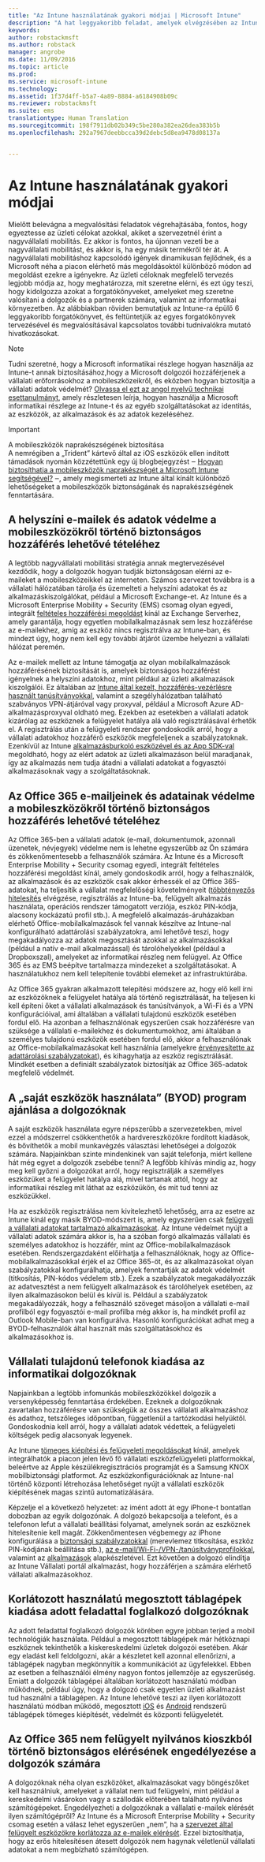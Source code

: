 ```yaml
---
title: "Az Intune használatának gyakori módjai | Microsoft Intune"
description: "A hat leggyakoribb feladat, amelyek elvégzésében az Intune segít"
keywords: 
author: robstackmsft
ms.author: robstack
manager: angrobe
ms.date: 11/09/2016
ms.topic: article
ms.prod: 
ms.service: microsoft-intune
ms.technology: 
ms.assetid: 1f37d4ff-b5a7-4a89-8884-a6184908b09c
ms.reviewer: robstackmsft
ms.suite: ems
translationtype: Human Translation
ms.sourcegitcommit: 198f7911db02b349c5be280a382ea26dea383b5b
ms.openlocfilehash: 292a7967deebbcca39d2debc5d8ea9478d08137a


---
```


# <a name="common-ways-to-use-intune"></a>Az Intune használatának gyakori módjai

Mielőtt belevágna a megvalósítási feladatok végrehajtásába, fontos, hogy egyeztesse az üzleti célokat azokkal, akiket a szervezetnél érint a nagyvállalati mobilitás.  Ez akkor is fontos, ha újonnan vezeti be a nagyvállalati mobilitást, és akkor is, ha egy másik termékről tér át.  A nagyvállalati mobilitáshoz kapcsolódó igények dinamikusan fejlődnek, és a Microsoft néha a piacon elérhető más megoldásoktól különböző módon ad megoldást ezekre a igényekre.  Az üzleti céloknak megfelelő tervezés legjobb módja az, hogy meghatározza, mit szeretne elérni, és ezt úgy teszi, hogy kidolgozza azokat a forgatókönyveket, amelyeket meg szeretne valósítani a dolgozók és a partnerek számára, valamint az informatikai környezetben.  Az alábbiakban röviden bemutatjuk az Intune-ra épülő 6 leggyakoribb forgatókönyvet, és feltüntetjük az egyes forgatókönyvek tervezésével és megvalósításával kapcsolatos további tudnivalókra mutató hivatkozásokat.

>[!NOTE]
>Tudni szeretné, hogy a Microsoft informatikai részlege hogyan használja az Intune-t annak biztosításához,hogy a Microsoft dolgozói hozzáférjenek a vállalati erőforrásokhoz a mobileszközeikről, és eközben hogyan biztosítja a vállalati adatok védelmét? [Olvassa el ezt az angol nyelvű technikai esettanulmányt](https://www.microsoft.com/itshowcase/Article/Content/588), amely részletesen leírja, hogyan használja a Microsoft informatikai részlege az Intune-t és az egyéb szolgáltatásokat az identitás, az eszközök, az alkalmazások és az adatok kezeléséhez.  

>[!IMPORTANT]
>A mobileszközök naprakészségének biztosítása<br>
>A nemrégiben a „Trident” kártevő által az iOS eszközök ellen indított támadások nyomán közzétettünk egy új blogbejegyzést ‒ [Hogyan biztosíthatja a mobileszközök naprakészségét a Microsoft Intune segítségével?](https://blogs.technet.microsoft.com/enterprisemobility/2016/08/26/ensuring-mobile-devices-are-up-to-date-using-microsoft-intune/) ‒, amely megismerteti az Intune által kínált különböző lehetőségeket a mobileszközök biztonságának és naprakészségének fenntartására.

## <a name="securing-your-onpremises-email-and-data-so-it-can-be-safely-accessed-by-mobile-devices"></a>A helyszíni e-mailek és adatok védelme a mobileszközökről történő biztonságos hozzáférés lehetővé tételéhez
A legtöbb nagyvállalati mobilitási stratégia annak megtervezésével kezdődik, hogy a dolgozók hogyan tudják biztonságosan elérni az e-maileket a mobileszközeikkel az interneten. Számos szervezet továbbra is a vállalati hálózatában tárolja és üzemelteti a helyszíni adatokat és az alkalmazáskiszolgálókat, például a Microsoft Exchange-et. Az Intune és a Microsoft Enterprise Mobility + Security (EMS) csomag olyan egyedi, integrált [feltételes hozzáférési megoldást](/intune/deploy-use/restrict-access-to-email-and-o365-services-with-microsoft-intune) kínál az Exchange Serverhez, amely garantálja, hogy egyetlen mobilalkalmazásnak sem lesz hozzáférése az e-mailekhez, amíg az eszköz nincs regisztrálva az Intune-ban, és mindezt úgy, hogy nem kell egy további átjárót üzembe helyezni a vállalati hálózat peremén.

Az e-mailek mellett az Intune támogatja az olyan mobilalkalmazások hozzáférésének biztosítását is, amelyek biztonságos hozzáférést igényelnek a helyszíni adatokhoz, mint például az üzleti alkalmazások kiszolgálói.  Ez általában az [Intune által kezelt, hozzáférés-vezérlésre használt tanúsítványokkal](/intune/deploy-use/secure-resource-access-with-certificate-profiles), valamint a szegélyhálózatban található szabványos VPN-átjáróval vagy proxyval, például a Microsoft Azure AD-alkalmazásproxyval oldható meg.  Ezekben az esetekben a vállalati adatok kizárólag az eszköznek a felügyelet hatálya alá való regisztrálásával érhetők el.  A regisztrálás után a felügyeleti rendszer gondoskodik arról, hogy a vállalati adatokhoz hozzáférő eszközök megfeleljenek a szabályzatoknak.  Ezenkívül az Intune [alkalmazásburkoló eszközével és az App SDK-val](/intune/deploy-use/decide-how-to-prepare-apps-for-mobile-application-management-with-microsoft-intune) megoldható, hogy az elért adatok az üzleti alkalmazáson belül maradjanak, így az alkalmazás nem tudja átadni a vállalati adatokat a fogyasztói alkalmazásoknak vagy a szolgáltatásoknak.

<!-- Learn more about how to plan and deploy Intune to help secure on-premises email and data. -->

## <a name="securing-your-office-365-email-and-data-so-it-can-be-safely-accessed-by-mobile-devices"></a>Az Office 365 e-mailjeinek és adatainak védelme a mobileszközökről történő biztonságos hozzáférés lehetővé tételéhez
Az Office 365-ben a vállalati adatok (e-mail, dokumentumok, azonnali üzenetek, névjegyek) védelme nem is lehetne egyszerűbb az Ön számára és zökkenőmentesebb a felhasználók számára. Az Intune és a Microsoft Enterprise Mobility + Security csomag egyedi, integrált feltételes hozzáférési megoldást kínál, amely gondoskodik arról, hogy a felhasználók, az alkalmazások és az eszközök csak akkor érhessék el az Office 365-adatokat, ha teljesítik a vállalat megfelelőségi követelményeit ([többtényezős hitelesítés](/intune/deploy-use/protect-windows-devices-with-multi-factor-authentication) elvégzése, regisztrálás az Intune-ba, felügyelt alkalmazás használata, operációs rendszer támogatott verziója, eszköz PIN-kódja, alacsony kockázatú profil stb.). A megfelelő alkalmazás-áruházakban elérhető Office-mobilalkalmazások fel vannak készítve az Intune-nal konfigurálható adattárolási szabályzatokra, ami lehetővé teszi, hogy megakadályozza az adatok megosztását azokkal az alkalmazásokkal (például a natív e-mail alkalmazással) és tárolóhelyekkel (például a Dropboxszal), amelyeket az informatikai részleg nem felügyel.  Az Office 365 és az EMS beépítve tartalmazza mindezeket a szolgáltatásokat.  A használatukhoz nem kell telepítenie további elemeket az infrastruktúrába.

Az Office 365 gyakran alkalmazott telepítési módszere az, hogy elő kell írni az eszközöknek a felügyelet hatálya alá történő regisztrálását, ha teljesen ki kell építeni őket a vállalati alkalmazások és tanúsítványok, a Wi-Fi és a VPN konfigurációival, ami általában a vállalati tulajdonú eszközök esetében fordul elő.  Ha azonban a felhasználónak egyszerűen csak hozzáférésre van szüksége a vállalati e-mailekhez és dokumentumokhoz, ami általában a személyes tulajdonú eszközök esetében fordul elő, akkor a felhasználónak az Office-mobilalkalmazásokat kell használnia (amelyekre [érvényesítette az adattárolási szabályzatokat](/intune/deploy-use/protect-apps-and-data-with-microsoft-intune)), és kihagyhatja az eszköz regisztrálását.  Mindkét esetben a definiált szabályzatok biztosítják az Office 365-adatok megfelelő védelmét.

<!-- Learn more about how to plan and deploy Intune to help secure Office 365 email and data. -->

## <a name="offer-a-bring-your-own-device-byod-program-to-all-employees"></a>A „saját eszközök használata” (BYOD) program ajánlása a dolgozóknak
A saját eszközök használata egyre népszerűbb a szervezetekben, mivel ezzel a módszerrel csökkenthetők a hardvereszközökre fordított kiadások, és bővíthetők a mobil munkavégzés választási lehetőségei a dolgozók számára. Napjainkban szinte mindenkinek van saját telefonja, miért kellene hát még egyet a dolgozók zsebébe tenni? A legfőbb kihívás mindig az, hogy meg kell győzni a dolgozókat arról, hogy regisztrálják a személyes eszközüket a felügyelet hatálya alá, mivel tartanak attól, hogy az informatikai részleg mit láthat az eszközükön, és mit tud tenni az eszközükkel.  

Ha az eszközök regisztrálása nem kivitelezhető lehetőség, arra az esetre az Intune kínál egy másik BYOD-módszert is, amely egyszerűen csak [felügyeli a vállalati adatokat tartalmazó alkalmazásokat](/intune/deploy-use/protect-apps-and-data-with-microsoft-intune).  Az Intune védelmet nyújt a vállalati adatok számára akkor is, ha a szóban forgó alkalmazás vállalati és személyes adatokhoz is hozzáfér, mint az Office-mobilalkalmazások esetében.  Rendszergazdaként előírhatja a felhasználóknak, hogy az Office-mobilalkalmazásokkal érjék el az Office 365-öt, és az alkalmazásokat olyan szabályzatokkal konfigurálhatja, amelyek fenntartják az adatok védelmét (titkosítás, PIN-kódos védelem stb.).  Ezek a szabályzatok megakadályozzák az adatvesztést a nem felügyelt alkalmazások és tárolóhelyek esetében, az ilyen alkalmazásokon belül és kívül is.  Például a szabályzatok megakadályozzák, hogy a felhasználó szöveget másoljon a vállalati e-mail profilból egy fogyasztói e-mail profilba még akkor is, ha mindkét profil az Outlook Mobile-ban van konfigurálva.  Hasonló konfigurációkat adhat meg a BYOD-felhasználók által használt más szolgáltatásokhoz és alkalmazásokhoz is.

<!-- Learn more about how to plan and deploy Intune to support BYOD.-->

## <a name="issue-corporateowned-phones-to-your-information-workers"></a>Vállalati tulajdonú telefonok kiadása az informatikai dolgozóknak
Napjainkban a legtöbb infomunkás mobileszközökkel dolgozik a versenyképesség fenntartása érdekében.  Ezeknek a dolgozóknak zavartalan hozzáférésre van szükségük az összes vállalati alkalmazáshoz és adathoz, tetszőleges időpontban, függetlenül a tartózkodási helyüktől.  Gondoskodnia kell arról, hogy a vállalati adatok védettek, a felügyeleti költségek pedig alacsonyak legyenek.  

Az Intune [tömeges kiépítési és felügyeleti megoldásokat](/intune/deploy-use/manage-corporate-owned-devices) kínál, amelyek integrálhatók a piacon jelen lévő fő vállalati eszközfelügyeleti platformokkal, beleértve az Apple készülékregisztrációs programját és a Samsung KNOX mobilbiztonsági platformot.  Az eszközkonfigurációknak az Intune-nal történő központi létrehozása lehetőséget nyújt a vállalati eszközök kiépítésének magas szintű automatizálására.  

Képzelje el a következő helyzetet: az imént adott át egy iPhone-t bontatlan dobozban az egyik dolgozónak. A dolgozó bekapcsolja a telefont, és a telefonon lefut a vállalati beállítási folyamat, amelynek során az eszköznek hitelesítenie kell magát. Zökkenőmentesen végbemegy az iPhone konfigurálása a [biztonsági szabályzatokkal](/intune/deploy-use/manage-settings-and-features-on-your-devices-with-microsoft-intune-policies) (merevlemez titkosítása, eszköz PIN-kódjának beállítása stb.), [az e-mail/Wi-Fi-/VPN-/tanúsítványprofilokkal](/intune/deploy-use/enable-access-to-company-resources-with-microsoft-intune), valamint az [alkalmazások](/intune/deploy-use/add-apps) alapkészletével. Ezt követően a dolgozó elindítja az Intune Vállalati portál alkalmazást, hogy hozzáférjen a számára elérhető vállalati alkalmazásokhoz.

<!-- Learn more about how to plan and deploy Intune to support corporate owned devices. -->

## <a name="issue-limiteduse-shared-tablets-to-your-task-workers"></a>Korlátozott használatú megosztott táblagépek kiadása adott feladattal foglalkozó dolgozóknak
Az adott feladattal foglalkozó dolgozók körében egyre jobban terjed a mobil technológiák használata.  Például a megosztott táblagépek már hétköznapi eszköznek tekinthetők a kiskereskedelmi üzletek dolgozói esetében.  Akár egy eladást kell feldolgozni, akár a készletet kell azonnal ellenőrizni, a táblagépek nagyban megkönnyítik a kommunikációt az ügyfelekkel.  Ebben az esetben a felhasználói élmény nagyon fontos jellemzője az egyszerűség.  Emiatt a dolgozók táblagépei általában korlátozott használatú módban működnek, például úgy, hogy a dolgozó csak egyetlen üzleti alkalmazást tud használni a táblagépen.  Az Intune lehetővé teszi az ilyen korlátozott használatú módban működő, megosztott [iOS](/intune/deploy-use/ios-policy-settings-in-microsoft-intune#general-configuration-policy-settings) és [Android](/intune/deploy-use/android-policy-settings-in-microsoft-intune#general-configuration-policy) rendszerű táblagépek tömeges kiépítését, védelmét és központi felügyeletét.

<!-- Learn more about how to plan and deploy Intune to support shared tablets. -->

## <a name="enable-your-employees-to-securely-access-office-365-from-an-unmanaged-public-kiosk"></a>Az Office 365 nem felügyelt nyilvános kioszkból történő biztonságos elérésének engedélyezése a dolgozók számára
A dolgozóknak néha olyan eszközöket, alkalmazásokat vagy böngészőket kell használniuk, amelyeket a vállalat nem tud felügyelni, mint például a kereskedelmi vásárokon vagy a szállodák előterében található nyilvános számítógépeket. Engedélyezheti a dolgozóknak a vállalati e-mailek elérését ilyen számítógépről? Az Intune és a Microsoft Enterprise Mobility + Security csomag esetén <!--you have choices. The--> a válasz lehet egyszerűen „nem”, ha a [szervezet által felügyelt eszközökre korlátozza az e-mailek elérését](/intune/deploy-use/restrict-access-to-email-and-o365-services-with-microsoft-intune).  <!-- Alternatively, you can choose to allow limited access to these untrusted computers by requiring multi-factor authentication and only allowing browser access (Outlook Web Access) in a mode where files cannot be downloaded (e.g. email attachments).--> Ezzel biztosíthatja, hogy az erős hitelesítésen átesett dolgozók nem hagynak véletlenül vállalati adatokat a nem megbízható számítógépen.

<!-- Learn more about how to plan and deploy Intune to support kiosks. -->



<!--HONumber=Nov16_HO2-->


